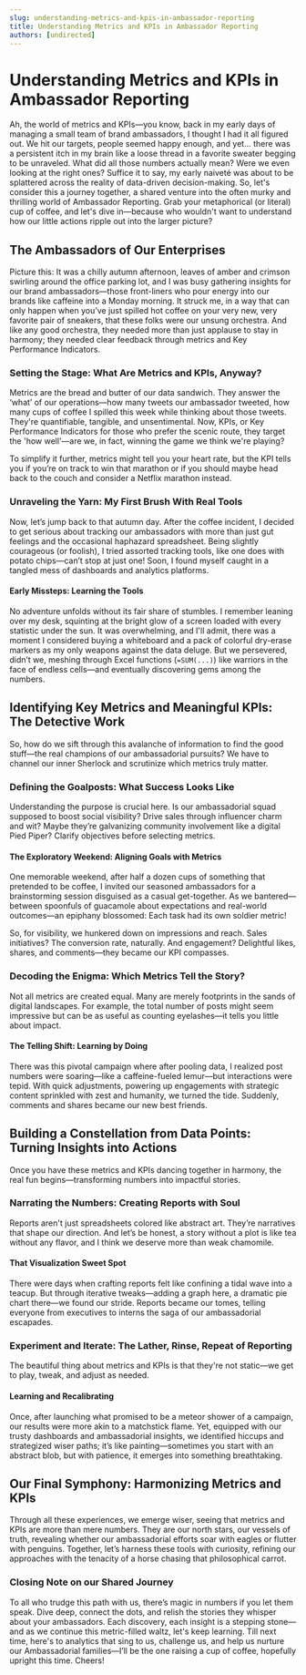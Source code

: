 ```yaml
---
slug: understanding-metrics-and-kpis-in-ambassador-reporting
title: Understanding Metrics and KPIs in Ambassador Reporting
authors: [undirected]
---
```



# Understanding Metrics and KPIs in Ambassador Reporting

Ah, the world of metrics and KPIs—you know, back in my early days of managing a small team of brand ambassadors, I thought I had it all figured out. We hit our targets, people seemed happy enough, and yet... there was a persistent itch in my brain like a loose thread in a favorite sweater begging to be unraveled. What did all those numbers actually mean? Were we even looking at the right ones? Suffice it to say, my early naiveté was about to be splattered across the reality of data-driven decision-making. So, let's consider this a journey together, a shared venture into the often murky and thrilling world of Ambassador Reporting. Grab your metaphorical (or literal) cup of coffee, and let's dive in—because who wouldn't want to understand how our little actions ripple out into the larger picture?

## The Ambassadors of Our Enterprises

Picture this: It was a chilly autumn afternoon, leaves of amber and crimson swirling around the office parking lot, and I was busy gathering insights for our brand ambassadors—those front-liners who pour energy into our brands like caffeine into a Monday morning. It struck me, in a way that can only happen when you’ve just spilled hot coffee on your very new, very favorite pair of sneakers, that these folks were our unsung orchestra. And like any good orchestra, they needed more than just applause to stay in harmony; they needed clear feedback through metrics and Key Performance Indicators.

### Setting the Stage: What Are Metrics and KPIs, Anyway?

Metrics are the bread and butter of our data sandwich. They answer the ‘what’ of our operations—how many tweets our ambassador tweeted, how many cups of coffee I spilled this week while thinking about those tweets. They're quantifiable, tangible, and unsentimental. Now, KPIs, or Key Performance Indicators for those who prefer the scenic route, they target the 'how well'—are we, in fact, winning the game we think we're playing? 

To simplify it further, metrics might tell you your heart rate, but the KPI tells you if you’re on track to win that marathon or if you should maybe head back to the couch and consider a Netflix marathon instead.

### Unraveling the Yarn: My First Brush With Real Tools

Now, let’s jump back to that autumn day. After the coffee incident, I decided to get serious about tracking our ambassadors with more than just gut feelings and the occasional haphazard spreadsheet. Being slightly courageous (or foolish), I tried assorted tracking tools, like one does with potato chips—can’t stop at just one! Soon, I found myself caught in a tangled mess of dashboards and analytics platforms.

#### Early Missteps: Learning the Tools

No adventure unfolds without its fair share of stumbles. I remember leaning over my desk, squinting at the bright glow of a screen loaded with every statistic under the sun. It was overwhelming, and I'll admit, there was a moment I considered buying a whiteboard and a pack of colorful dry-erase markers as my only weapons against the data deluge. But we persevered, didn’t we, meshing through Excel functions (`=SUM(...)`) like warriors in the face of endless cells—and eventually discovering gems among the numbers.

## Identifying Key Metrics and Meaningful KPIs: The Detective Work

So, how do we sift through this avalanche of information to find the good stuff—the real champions of our ambassadorial pursuits? We have to channel our inner Sherlock and scrutinize which metrics truly matter.

### Defining the Goalposts: What Success Looks Like

Understanding the purpose is crucial here. Is our ambassadorial squad supposed to boost social visibility? Drive sales through influencer charm and wit? Maybe they’re galvanizing community involvement like a digital Pied Piper? Clarify objectives before selecting metrics.

#### The Exploratory Weekend: Aligning Goals with Metrics

One memorable weekend, after half a dozen cups of something that pretended to be coffee, I invited our seasoned ambassadors for a brainstorming session disguised as a casual get-together. As we bantered—between spoonfuls of guacamole about expectations and real-world outcomes—an epiphany blossomed: Each task had its own soldier metric!

So, for visibility, we hunkered down on impressions and reach. Sales initiatives? The conversion rate, naturally. And engagement? Delightful likes, shares, and comments—they became our KPI compasses.

### Decoding the Enigma: Which Metrics Tell the Story?

Not all metrics are created equal. Many are merely footprints in the sands of digital landscapes. For example, the total number of posts might seem impressive but can be as useful as counting eyelashes—it tells you little about impact.

#### The Telling Shift: Learning by Doing

There was this pivotal campaign where after pooling data, I realized post numbers were soaring—like a caffeine-fueled lemur—but interactions were tepid. With quick adjustments, powering up engagements with strategic content sprinkled with zest and humanity, we turned the tide. Suddenly, comments and shares became our new best friends.

## Building a Constellation from Data Points: Turning Insights into Actions

Once you have these metrics and KPIs dancing together in harmony, the real fun begins—transforming numbers into impactful stories.

### Narrating the Numbers: Creating Reports with Soul

Reports aren't just spreadsheets colored like abstract art. They’re narratives that shape our direction. And let’s be honest, a story without a plot is like tea without any flavor, and I think we deserve more than weak chamomile.

#### That Visualization Sweet Spot

There were days when crafting reports felt like confining a tidal wave into a teacup. But through iterative tweaks—adding a graph here, a dramatic pie chart there—we found our stride. Reports became our tomes, telling everyone from executives to interns the saga of our ambassadorial escapades.

### Experiment and Iterate: The Lather, Rinse, Repeat of Reporting

The beautiful thing about metrics and KPIs is that they're not static—we get to play, tweak, and adjust as needed.

#### Learning and Recalibrating

Once, after launching what promised to be a meteor shower of a campaign, our results were more akin to a matchstick flame. Yet, equipped with our trusty dashboards and ambassadorial insights, we identified hiccups and strategized wiser paths; it’s like painting—sometimes you start with an abstract blob, but with patience, it emerges into something breathtaking.

## Our Final Symphony: Harmonizing Metrics and KPIs

Through all these experiences, we emerge wiser, seeing that metrics and KPIs are more than mere numbers. They are our north stars, our vessels of truth, revealing whether our ambassadorial efforts soar with eagles or flutter with penguins. Together, let’s harness these tools with curiosity, refining our approaches with the tenacity of a horse chasing that philosophical carrot.

### Closing Note on our Shared Journey

To all who trudge this path with us, there’s magic in numbers if you let them speak. Dive deep, connect the dots, and relish the stories they whisper about your ambassadors. Each discovery, each insight is a stepping stone—and as we continue this metric-filled waltz, let's keep learning. Till next time, here's to analytics that sing to us, challenge us, and help us nurture our Ambassadorial families—I’ll be the one raising a cup of coffee, hopefully upright this time. Cheers!